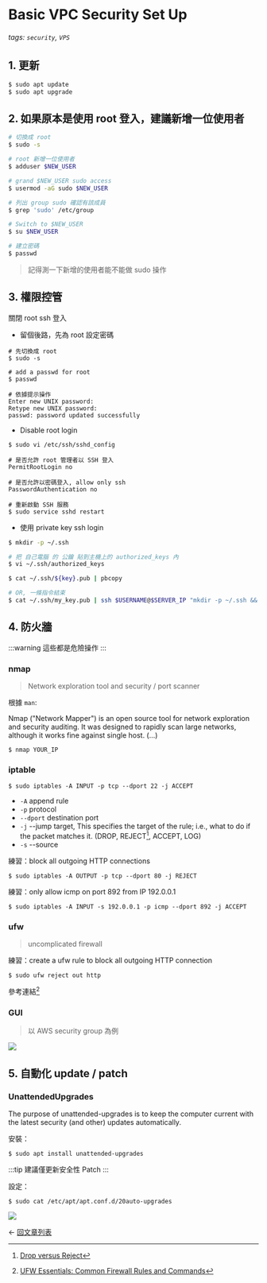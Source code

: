 Basic VPC Security Set Up
===

###### tags: `security`, `VPS`

## 1. 更新
```bash
$ sudo apt update
$ sudo apt upgrade
```

## 2. 如果原本是使用 root 登入，建議新增一位使用者
```bash
# 切換成 root
$ sudo -s

# root 新增一位使用者
$ adduser $NEW_USER

# grand $NEW_USER sudo access
$ usermod -aG sudo $NEW_USER

# 列出 group sudo 確認有該成員
$ grep 'sudo' /etc/group

# Switch to $NEW_USER
$ su $NEW_USER

# 建立密碼
$ passwd
```

> 記得測一下新增的使用者能不能做 sudo 操作

## 3. 權限控管

  關閉 root ssh 登入
  * 留個後路，先為 root 設定密碼

```bash{5}
# 先切換成 root
$ sudo -s

# add a passwd for root
$ passwd

# 依據提示操作
Enter new UNIX password:
Retype new UNIX password:
passwd: password updated successfully
```
  * Disable root login
```bash{4}
$ sudo vi /etc/ssh/sshd_config

# 是否允許 root 管理者以 SSH 登入
PermitRootLogin no

# 是否允許以密碼登入, allow only ssh
PasswordAuthentication no

# 重新啟動 SSH 服務
$ sudo service sshd restart
```
   * 使用 private key ssh login
    
```bash
$ mkdir -p ~/.ssh

# 把 自己電腦 的 公鑰 貼到主機上的 authorized_keys 內
$ vi ~/.ssh/authorized_keys

$ cat ~/.ssh/${key}.pub | pbcopy

# OR, 一條指令結束
$ cat ~/.ssh/my_key.pub | ssh $USERNAME@$SERVER_IP "mkdir -p ~/.ssh && cat >> ~/.ssh/authorized_keys"
```


## 4. 防火牆
   :::warning
   這些都是危險操作
   :::
### nmap
   > Network exploration tool and security / port scanner
  
   根據 `man`:
   
   Nmap ("Network Mapper") is an open source tool for network exploration
   and security auditing. It was designed to rapidly scan large networks,
   although it works fine against single host. (...)
   
    $ nmap YOUR_IP 
   
   
### iptable
  
    $ sudo iptables -A INPUT -p tcp --dport 22 -j ACCEPT
    
   * `-A` append rule
   * `-p` protocol
   * `--dport` destination port
   * `-j` --jump target, This specifies the target of the rule; i.e., what to do if the packet matches it. (DROP, REJECT[^1], ACCEPT, LOG)
   * `-s` --source
   
   練習：block all outgoing HTTP connections

    $ sudo iptables -A OUTPUT -p tcp --dport 80 -j REJECT

   練習：only allow icmp on port 892 from IP 192.0.0.1

    $ sudo iptables -A INPUT -s 192.0.0.1 -p icmp --dport 892 -j ACCEPT  
  
  [^1]: [Drop versus Reject](http://www.chiark.greenend.org.uk/~peterb/network/drop-vs-reject)
  
### ufw
 
   > uncomplicated firewall
  
   練習：create a ufw rule to block all outgoing HTTP connection

    $ sudo ufw reject out http
    
   參考連結[^2]
  [^2]: [UFW Essentials: Common Firewall Rules and Commands](https://www.digitalocean.com/community/tutorials/ufw-essentials-common-firewall-rules-and-commands)
  
  
### GUI

> 以 AWS security group 為例
  
  ![](https://docs.bitnami.com/images/img/platforms/aws/close-firewall-3.png)
  

## 5. 自動化 update / patch

### UnattendedUpgrades

The purpose of unattended-upgrades is to keep the computer current with the latest security (and other) updates automatically.

   安裝：

    $ sudo apt install unattended-upgrades
    
   :::tip
   建議僅更新安全性 Patch
   :::
   
   設定：
   
    $ sudo cat /etc/apt/apt.conf.d/20auto-upgrades
    
   ![](https://user-images.githubusercontent.com/44891368/53754663-94703c00-3eef-11e9-99b2-23b2fc9367c0.png)
   
<div class="page-nav">
  <p class="inner">
    <span class="prev">
      ← <a href="/blog_vuepress/articles/" class="prev router-link-active">
          回文章列表
        </a>
    </span>
    <!-- <span class="next">
      <a href="/blog/tags/" class="">
          Blog Posts by Tag
      </a>
        →
    </span> -->
  </p>
</div>